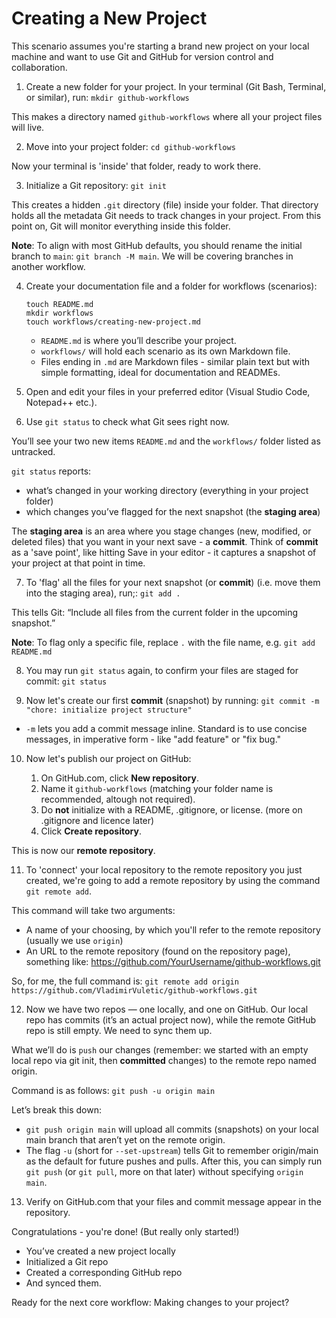 # Creating a New Project

This scenario assumes you're starting a brand new project on your local machine and want to use Git and GitHub for version control and collaboration.

1. Create a new folder for your project. In your terminal (Git Bash, Terminal, or similar), run:
`mkdir github-workflows`

This makes a directory named `github-workflows` where all your project files will live.

2. Move into your project folder:
`cd github-workflows`

Now your terminal is 'inside' that folder, ready to work there.

3. Initialize a Git repository:
`git init`

This creates a hidden `.git` directory (file) inside your folder. That directory holds all the metadata Git needs to track changes in your project. From this point on, Git will monitor everything inside this folder.

**Note**: To align with most GitHub defaults, you should rename the initial branch to `main`: `git branch -M main`. We will be covering branches in another workflow.

4. Create your documentation file and a folder for workflows (scenarios):

   ```
   touch README.md
   mkdir workflows
   touch workflows/creating-new-project.md
   ```

   * `README.md` is where you’ll describe your project.
   * `workflows/` will hold each scenario as its own Markdown file.
   * Files ending in `.md` are Markdown files - similar plain text but with simple formatting, ideal for documentation and READMEs.

5. Open and edit your files in your preferred editor (Visual Studio Code, Notepad++ etc.).

6. Use `git status` to check what Git sees right now.

You’ll see your two new items `README.md` and the `workflows/` folder listed as untracked.

`git status` reports:

   * what’s changed in your working directory (everything in your project folder)
   * which changes you’ve flagged for the next snapshot (the **staging area**)

The **staging area** is an area where you stage changes (new, modified, or deleted files) that you want in your next save - a **commit**. Think of **commit** as a 'save point', like hitting Save in your editor - it captures a snapshot of your project at that point in time.

7. To 'flag' all the files for your next snapshot (or **commit**) (i.e. move them into the staging area), run;:
`git add .`

This tells Git: “Include all files from the current folder in the upcoming snapshot.”

**Note**: To flag only a specific file, replace `.` with the file name, e.g.
`git add README.md`

8. You may run `git status` again, to confirm your files are staged for commit:
`git status`

9. Now let's create our first **commit** (snapshot) by running: 
`git commit -m "chore: initialize project structure"`

* `-m` lets you add a commit message inline. Standard is to use concise messages,  in imperative form - like "add feature" or "fix bug."

10. Now let's publish our project on GitHub:

    1. On GitHub.com, click **New repository**.
    2. Name it `github-workflows` (matching your folder name is recommended, altough not required).
    3. Do **not** initialize with a README, .gitignore, or license. (more on .gitignore and licence later)
    4. Click **Create repository**.
	
This is now our **remote repository**.

11. To 'connect' your local repository to the remote repository you just created, we're going to add a remote repository by using the command `git remote add`.

This command will take two arguments:
   - A name of your choosing, by which you'll refer to the remote repository (usually we use `origin`)
   - An URL to the remote repository (found on the repository page), something like: https://github.com/YourUsername/github-workflows.git 

So, for me, the full command is:
`git remote add origin https://github.com/VladimirVuletic/github-workflows.git`

12. Now we have two repos — one locally, and one on GitHub. Our local repo has commits (it’s an actual project now), while the remote GitHub repo is still empty. We need to sync them up.

What we’ll do is `push` our changes (remember: we started with an empty local repo via git init, then **committed** changes) to the remote repo named origin.

Command is as follows:
`git push -u origin main`

Let’s break this down:
   - `git push origin main` will upload all commits (snapshots) on your local main branch that aren’t yet on the remote origin.
   - The flag `-u` (short for `--set-upstream`) tells Git to remember origin/main as the default for future pushes and pulls. After this, you can simply run `git push` (or `git pull`, more on that later) without specifying `origin main`.

13. Verify on GitHub.com that your files and commit message appear in the repository.

Congratulations - you're done! (But really only started!)
   - You’ve created a new project locally
   - Initialized a Git repo
   - Created a corresponding GitHub repo
   - And synced them. 
   
 Ready for the next core workflow: Making changes to your project?

